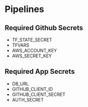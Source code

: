 # Pipelines

## Required Github Secrets
- TF_STATE_SECRET
- TFVARS
- AWS_ACCOUNT_KEY
- AWS_SECRET_KEY

## Required App Secrets
- DB_URL
- GITHUB_CLIENT_ID
- GITHUB_CLIENT_SECRET
- AUTH_SECRET
